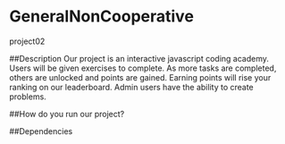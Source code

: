 # GeneralNonCooperative
project02

##Description
Our project is an interactive javascript coding academy. Users will be given exercises to complete. As more tasks are completed, others are unlocked and points are gained. Earning points will rise your ranking on our leaderboard. Admin users have the ability to create problems.

##How do you run our project?


##Dependencies
